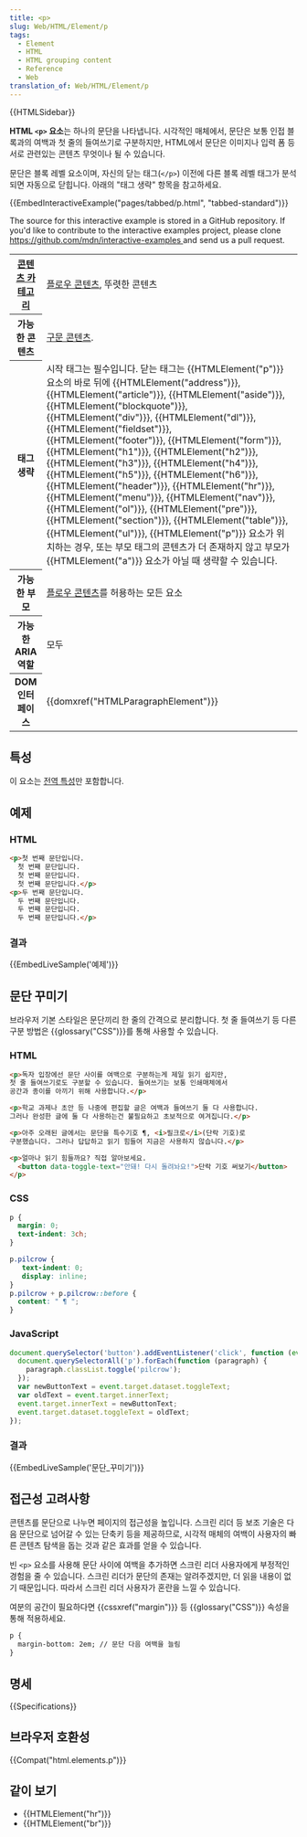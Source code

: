 ```yaml
---
title: <p>
slug: Web/HTML/Element/p
tags:
  - Element
  - HTML
  - HTML grouping content
  - Reference
  - Web
translation_of: Web/HTML/Element/p
---
```

{{HTMLSidebar}}

**HTML `<p>` 요소**는 하나의 문단을 나타냅니다. 시각적인 매체에서, 문단은 보통 인접 블록과의 여백과 첫 줄의 들여쓰기로 구분하지만, HTML에서 문단은 이미지나 입력 폼 등 서로 관련있는 콘텐츠 무엇이나 될 수 있습니다.

문단은 블록 레벨 요소이며, 자신의 닫는 태그(`</p>`) 이전에 다른 블록 레벨 태그가 분석되면 자동으로 닫힙니다. 아래의 "태그 생략" 항목을 참고하세요.

{{EmbedInteractiveExample("pages/tabbed/p.html", "tabbed-standard")}}

<p class="hidden">The source for this interactive example is stored in a GitHub repository. If you'd like to contribute to the interactive examples project, please clone <a href="https://github.com/mdn/interactive-examples">https://github.com/mdn/interactive-examples </a>and send us a pull request.</p>

<table class="properties">
  <tbody>
    <tr>
      <th scope="row">
        <a
          href="/ko/docs/Web/Guide/HTML/%EC%BB%A8%ED%85%90%ED%8A%B8_%EC%B9%B4%ED%85%8C%EA%B3%A0%EB%A6%AC"
          >콘텐츠 카테고리</a
        >
      </th>
      <td>
        <a href="/ko/docs/Web/Guide/HTML/컨텐트_카테고리#플로우_콘텐츠"
          >플로우 콘텐츠</a
        >, 뚜렷한 콘텐츠
      </td>
    </tr>
    <tr>
      <th scope="row">가능한 콘텐츠</th>
      <td>
        <a href="/ko/docs/Web/Guide/HTML/컨텐트_카테고리#구문_콘텐츠"
          >구문 콘텐츠</a
        >.
      </td>
    </tr>
    <tr>
      <th scope="row">태그 생략</th>
      <td>
        시작 태그는 필수입니다. 닫는 태그는 {{HTMLElement("p")}} 요소의
        바로 뒤에 {{HTMLElement("address")}},
        {{HTMLElement("article")}}, {{HTMLElement("aside")}},
        {{HTMLElement("blockquote")}}, {{HTMLElement("div")}},
        {{HTMLElement("dl")}}, {{HTMLElement("fieldset")}},
        {{HTMLElement("footer")}}, {{HTMLElement("form")}},
        {{HTMLElement("h1")}}, {{HTMLElement("h2")}},
        {{HTMLElement("h3")}}, {{HTMLElement("h4")}},
        {{HTMLElement("h5")}}, {{HTMLElement("h6")}},
        {{HTMLElement("header")}}, {{HTMLElement("hr")}},
        {{HTMLElement("menu")}}, {{HTMLElement("nav")}},
        {{HTMLElement("ol")}}, {{HTMLElement("pre")}},
        {{HTMLElement("section")}}, {{HTMLElement("table")}},
        {{HTMLElement("ul")}}, {{HTMLElement("p")}} 요소가
        위치하는 경우, 또는 부모 태그의 콘텐츠가 더 존재하지 않고 부모가
        {{HTMLElement("a")}} 요소가 아닐 때 생략할 수 있습니다.
      </td>
    </tr>
    <tr>
      <th scope="row">가능한 부모</th>
      <td>
        <a href="/ko/docs/Web/Guide/HTML/컨텐트_카테고리#플로우_콘텐츠"
          >플로우 콘텐츠</a
        >를 허용하는 모든 요소
      </td>
    </tr>
    <tr>
      <th scope="row">가능한 ARIA 역할</th>
      <td>모두</td>
    </tr>
    <tr>
      <th scope="row">DOM 인터페이스</th>
      <td>{{domxref("HTMLParagraphElement")}}</td>
    </tr>
  </tbody>
</table>

## 특성

이 요소는 [전역 특성](/ko/docs/Web/HTML/Global_attributes)만 포함합니다.

## 예제

### HTML

```html
<p>첫 번째 문단입니다.
  첫 번째 문단입니다.
  첫 번째 문단입니다.
  첫 번째 문단입니다.</p>
<p>두 번째 문단입니다.
  두 번째 문단입니다.
  두 번째 문단입니다.
  두 번째 문단입니다.</p>
```

### 결과

{{EmbedLiveSample('예제')}}

## 문단 꾸미기

브라우저 기본 스타일은 문단끼리 한 줄의 간격으로 분리합니다. 첫 줄 들여쓰기 등 다른 구분 방법은 {{glossary("CSS")}}를 통해 사용할 수 있습니다.

### HTML

```html
<p>독자 입장에선 문단 사이를 여백으로 구분하는게 제일 읽기 쉽지만,
첫 줄 들여쓰기로도 구분할 수 있습니다. 들여쓰기는 보통 인쇄매체에서
공간과 종이를 아끼기 위해 사용합니다.</p>

<p>학교 과제나 초안 등 나중에 편집할 글은 여백과 들여쓰기 둘 다 사용합니다.
그러나 완성한 글에 둘 다 사용하는건 불필요하고 초보적으로 여겨집니다.</p>

<p>아주 오래된 글에서는 문단을 특수기호 ¶, <i>필크로</i>(단락 기호)로
구분했습니다. 그러나 답답하고 읽기 힘들어 지금은 사용하지 않습니다.</p>

<p>얼마나 읽기 힘들까요? 직접 알아보세요.
  <button data-toggle-text="안돼! 다시 돌려놔요!">단락 기호 써보기</button>
</p>
```

### CSS

```css
p {
  margin: 0;
  text-indent: 3ch;
}

p.pilcrow {
   text-indent: 0;
   display: inline;
}
p.pilcrow + p.pilcrow::before {
  content: " ¶ ";
}
```

### JavaScript

```js
document.querySelector('button').addEventListener('click', function (event) {
  document.querySelectorAll('p').forEach(function (paragraph) {
    paragraph.classList.toggle('pilcrow');
  });
  var newButtonText = event.target.dataset.toggleText;
  var oldText = event.target.innerText;
  event.target.innerText = newButtonText;
  event.target.dataset.toggleText = oldText;
});
```

### 결과

{{EmbedLiveSample('문단_꾸미기')}}

## 접근성 고려사항

콘텐츠를 문단으로 나누면 페이지의 접근성을 높입니다. 스크린 리더 등 보조 기술은 다음 문단으로 넘어갈 수 있는 단축키 등을 제공하므로, 시각적 매체의 여백이 사용자의 빠른 콘텐츠 탐색을 돕는 것과 같은 효과를 얻을 수 있습니다.

빈 `<p>` 요소를 사용해 문단 사이에 여백을 추가하면 스크린 리더 사용자에게 부정적인 경험을 줄 수 있습니다. 스크린 리더가 문단의 존재는 알려주겠지만, 더 읽을 내용이 없기 때문입니다. 따라서 스크린 리더 사용자가 혼란을 느낄 수 있습니다.

여분의 공간이 필요하다면 {{cssxref("margin")}} 등 {{glossary("CSS")}} 속성을 통해 적용하세요.

```html
p {
  margin-bottom: 2em; // 문단 다음 여백을 늘림
}
```

## 명세

{{Specifications}}

## 브라우저 호환성

{{Compat("html.elements.p")}}

## 같이 보기

- {{HTMLElement("hr")}}
- {{HTMLElement("br")}}
